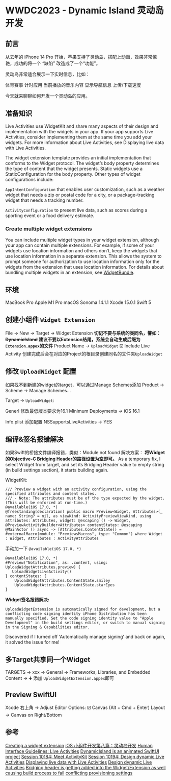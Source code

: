 # WWDC2023 - Dynamic Island 灵动岛开发

## 前言

从去年的 iPhone 14 Pro 开始，苹果支持了灵动岛，搭配上动画，效果非常惊艳，成功的将一个 “缺陷” 改造成了一个“功能”。

灵动岛非常适合展示一下实时信息，比如：

体育赛事
计时应用
当前播放的音乐内容
显示导航信息
上传/下载速度

今天就来聊聊如何开发一个灵动岛的应用。

## 准备知识

Live Activities use WidgetKit and share many aspects of their design and implementation with the widgets in your app. If your app supports Live Activities, consider implementing them at the same time you add your widgets. For more information about Live Activities, see Displaying live data with Live Activities.

The widget extension template provides an initial implementation that conforms to the Widget protocol. The widget’s body property determines the type of content that the widget presents. Static widgets use a StaticConfiguration for the body property. Other types of widget configurations include:

`AppIntentConfiguration` that enables user customization, such as a weather widget that needs a zip or postal code for a city, or a package-tracking widget that needs a tracking number.

`ActivityConfiguration` to present live data, such as scores during a sporting event or a food delivery estimate.

### Create multiple widget extensions

You can include multiple widget types in your widget extension, although your app can contain multiple extensions. For example, if some of your widgets use location information and others don’t, keep the widgets that use location information in a separate extension. This allows the system to prompt someone for authorization to use location information only for the widgets from the extension that uses location information. For details about bundling multiple widgets in an extension, see [WidgetBundle](https://developer.apple.com/documentation/SwiftUI/WidgetBundle).

## 环境
MacBook Pro Apple M1 Pro
macOS Sonoma 14.1.1
Xcode 15.0.1
Swift 5

## 创建小组件 `Widget Extension`
File -> New -> Target -> Widget Extension
**切记不要与系统的类同名，譬如：~~DynamicIsland~~
建议不要以Extension结尾，系统会自动生成后缀为`Extension.appex`的文件**
Product Name -> `UploadWidget`
☑️ Include Live Activity
创建完成后会在对应的Project的根目录创建同名的文件夹`UploadWidget`
## 修改 `UploadWidget` 配置
如果找不到新建的widget的target，可以通过Manage Schemes添加
Product -> Scheme -> Manage Schemes...

Target -> `UploadWidget`:

Generl 修改最低版本要求为16.1
Minimum Deployments -> iOS 16.1

Info.plist 添加配置
NSSupportsLiveActivities -> YES

## 编译&签名报错解决
如果Swift的桥接文件编译报错，类似：Module not found
解决方案：
**将Widget的Objective-C Bridging Header的路径设置为空即可。**
As a temporary fix, I select Widget from target, and set its Bridging Header value to empty string (in build settings section), it starts building again.

WidgetKit:
```
/// Preview a widget with an activity configuration, using the specified attributes and content states.
/// - Note: The attributes must be of the type expected by the widget. (This will be enforced at run-time.)
@available(iOS 17.0, *)
@freestanding(declaration) public macro Preview<Widget, Attributes>(_ name: String? = nil, as viewKind: ActivityPreviewViewKind, using attributes: Attributes, widget: @escaping () -> Widget, @PreviewActivityBuilder<Attributes> contentStates: @escaping @MainActor () async -> [Attributes.ContentState]) = #externalMacro(module: "PreviewsMacros", type: "Common") where Widget : Widget, Attributes : ActivityAttributes
```

手动加一下 `@available(iOS 17.0, *)`
```
@available(iOS 17.0, *)
#Preview("Notification", as: .content, using: UploadWidgetAttributes.preview) {
   UploadWidgetLiveActivity()
} contentStates: {
    UploadWidgetAttributes.ContentState.smiley
    UploadWidgetAttributes.ContentState.starEyes
}
```

**Widget签名报错解决:**
```
UploadWidgetExtension is automatically signed for development, but a conflicting code signing identity iPhone Distribution has been manually specified. Set the code signing identity value to "Apple Development" in the build settings editor, or switch to manual signing in the Signing & Capabilities editor.
```
Discovered if I turned off 'Automatically manage signing' and back on again, it solved the issue for me!

## 多Target共享同一个Widget
TARGETS -> xxx -> General -> Frameworks, Libraries, and Embedded Content -> ➕
添加 `UploadWidgetExtension.appex`即可

## Preview SwiftUI
Xcode 右上角 -> Adjust Editor Options:
☑️ Canvas (Alt + Cmd + Enter)
Layout -> Canvas on Right/Bottom


## 参考
[Creating a widget extension](https://developer.apple.com/documentation/widgetkit/creating-a-widget-extension)
[iOS 小组件开发第八篇：灵动岛开发](https://zhuanlan.zhihu.com/p/662931856)
[Human Interface Guidelines: Live Activities](https://developer.apple.com/design/human-interface-guidelines/live-activities)
[DynamicIsland is an animated SwiftUI project](https://github.com/barisozgenn/DynamicIsland)
[Session 10184: Meet ActivityKit](https://developer.apple.com/videos/play/wwdc2023/10184)
[Session 10194: Design dynamic Live Activities](https://developer.apple.com/videos/play/wwdc2023/10194)
[Displaying live data with Live Activities](https://developer.apple.com/documentation/ActivityKit/displaying-live-data-with-live-activities)
[Design dynamic Live Activities](https://developer.apple.com/videos/play/wwdc2023/10194/)
[Bridging header is getting added into the Widget/Extension as well causing build process to fail](https://github.com/cordova-rtc/cordova-plugin-iosrtc/issues/504)
[conflicting provisioning settings](https://developer.apple.com/forums/thread/63122)
